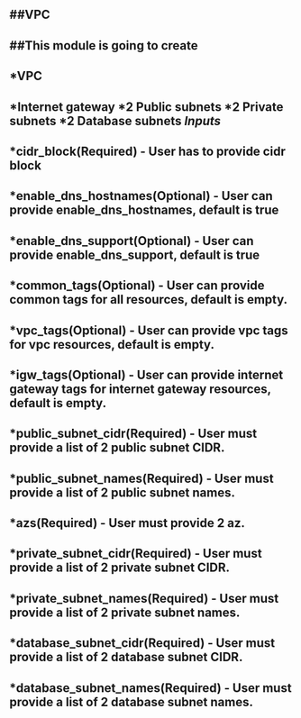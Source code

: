 ##VPC
---
##This module is going to create
---

*VPC
---
*Internet gateway
*2 Public subnets
*2 Private subnets
*2 Database subnets
_Inputs_
---
*cidr_block(Required) - User has to provide cidr block
---
*enable_dns_hostnames(Optional) - User can provide enable_dns_hostnames, default is true
---
*enable_dns_support(Optional) - User can provide enable_dns_support, default is true
---
*common_tags(Optional) - User can provide common tags for all resources, default is empty.
---
*vpc_tags(Optional) - User can provide vpc tags for vpc resources, default is empty.
---
*igw_tags(Optional) - User can provide internet gateway tags for internet gateway resources, default is empty.
---
*public_subnet_cidr(Required) - User must provide a list of 2 public subnet CIDR.
---
*public_subnet_names(Required) - User must provide a list of 2 public subnet names.
---
*azs(Required) - User must provide 2 az.
---
*private_subnet_cidr(Required) - User must provide a list of 2 private subnet CIDR.
---
*private_subnet_names(Required) - User must provide a list of 2 private subnet names.
---
*database_subnet_cidr(Required) - User must provide a list of 2 database subnet CIDR.
---
*database_subnet_names(Required) - User must provide a list of 2 database subnet names.
---